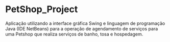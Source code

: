 # PetShop_Project
Aplicação utilizando a interface gráfica Swing e linguagem de programação Java (IDE NetBeans) para a operação de agendamento de serviços para uma Petshop que realiza serviços de banho, tosa e hospedagem.
